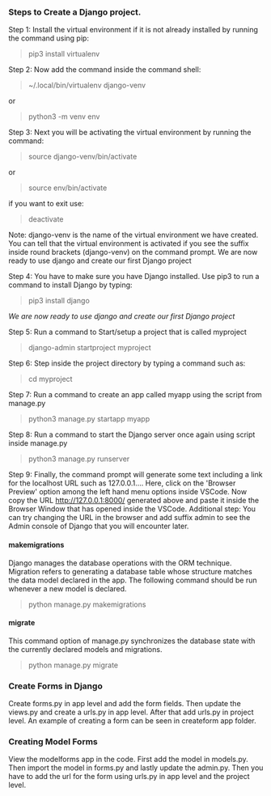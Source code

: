 ### Steps to Create a Django project.

Step 1: Install the virtual environment if it is not already installed by running the command using pip:

>pip3 install virtualenv

Step 2: Now add the command inside the command shell:

>~/.local/bin/virtualenv django-venv

or

>python3 -m venv env

Step 3: Next you will be activating the virtual environment by running the command:

>source django-venv/bin/activate

or

>source env/bin/activate

if you want to exit use:

>deactivate

Note: django-venv is the name of the virtual environment we have created. You can tell that the virtual environment is activated if you see the suffix inside round brackets (django-venv) on the command prompt.
We are now ready to use django and create our first Django project

Step 4: You have to make sure you have Django installed. Use pip3 to run a command to install Django by typing:

>pip3 install django

*We are now ready to use django and create our first Django project*

Step 5: Run a command to Start/setup a project that is called myproject

>django-admin startproject myproject

Step 6: Step inside the project directory by typing a command such as:

>cd myproject

Step 7: Run a command to create an app called myapp using the script from manage.py

>python3 manage.py startapp myapp

Step 8: Run a command to start the Django server once again using script inside manage.py

>python3 manage.py runserver

Step 9: Finally, the command prompt will generate some text including a link for the localhost URL such as 127.0.0.1....
Here, click on the 'Browser Preview' option among the left hand menu options inside VSCode. Now copy the URL http://127.0.0.1:8000/ generated above and paste it inside the Browser Window that has opened inside the VSCode.
Additional step: You can try changing the URL in the browser and add suffix admin to see the Admin console of Django that you will encounter later.


#### makemigrations

Django manages the database operations with the ORM technique. Migration refers to generating a database table whose structure matches the data model declared in the app. 
The following command should be run whenever a new model is declared. 

>python manage.py makemigrations

#### migrate

This command option of manage.py synchronizes the database state with the currently declared models and migrations. 

>python manage.py migrate


### Create Forms in Django

Create forms.py in app level and add the form fields. Then update the views.py and create a urls.py in app level. After that add urls.py in project level. An example of creating a form can be seen in createform app folder.

### Creating Model Forms

View the modelforms app in the code. First add the model in models.py. Then import the model in forms.py and lastly update the admin.py. 
Then you have to add the url for the form using urls.py in app level and the project level.